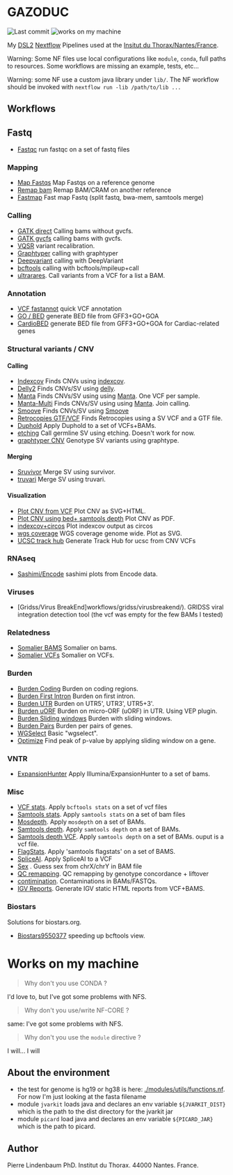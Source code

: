 GAZODUC
=======

![Last commit](https://img.shields.io/github/last-commit/lindenb/gazoduc-nf.png)
![works on my machine](https://img.shields.io/static/v1?label=works+on&message=my+machine&color=green)

My [DSL2](https://www.nextflow.io/docs/latest/dsl2.html) [Nextflow](https://www.nextflow.io) Pipelines used at the [Insitut du Thorax/Nantes/France](https://umr1087.univ-nantes.fr/).

Warning: Some NF files use local configurations like `module`, `conda`, full paths to resources. Some workflows are missing an example, tests, etc...

Warning: some NF use a custom java library under `lib/`. The NF workflow should be invoked with `nextflow run -lib /path/to/lib ... `

## Workflows

## Fastq

  * [Fastqc](workflows/fastqc/) run fastqc on a set of fastq files

### Mapping

  * [Map Fastqs](workflows/mapping/map.fastqs/) Map Fastqs on a reference genome 
  * [Remap bam](workflows/mapping/remap.bwa/) Remap BAM/CRAM on another reference 
  * [Fastmap](workflows/mapping/fastmap/) Fast map Fastq (split fastq, bwa-mem, samtools merge)

### Calling

  * [GATK direct](workflows/gatk/gatk4direct/) Calling bams without gvcfs.
  * [GATK gvcfs](workflows/gatk/gatk4gvcfs/) calling bams with gvcfs.
  * [VQSR](workflows/vqsr/) variant recalibration.
  * [Graphtyper](workflows/graphtyper/graphtyper.genotype/) calling with graphtyper
  * [Deepvariant](workflows/deepvariant) calling with DeepVariant
  * [bcftools](workflows/bcftools/calling) calling with bcftools/mpileup+call
  * [ultrarares](workflows/ultrarares). Call variants from a VCF for a list a BAM.

### Annotation

  * [VCF fastannot](annotation/fastannot/) quick VCF annotation
  * [GO / BED](workflows/go4bed) generate BED file from GFF3+GO+GOA
  * [CardioBED](workflows/cardiobed) generate BED file from GFF3+GO+GOA for Cardiac-related genes

### Structural variants / CNV

#### Calling

  * [Indexcov](workflows/indexcov/) Finds CNVs using [indexcov](https://github.com/brentp/goleft/tree/master/indexcov#indexcov).
  * [Delly2](workflows/delly2/) Finds CNVs/SV using [delly](https://github.com/dellytools/delly).
  * [Manta](workflows/manta/) Finds CNVs/SV using using [Manta](https://github.com/Illumina/manta). One VCF per sample.
  * [Manta-Multi](workflows/manta.multi/) Finds CNVs/SV using using [Manta](https://github.com/Illumina/manta). Join calling.
  * [Smoove](workflows/smoove/) Finds CNVs/SV using [Smoove](https://github.com/brentp/smoove)
  * [Retrocopies GTF/VCF](workflows/retrocopy/vcf.retrocopy) Finds Retrocopies using a SV VCF and a GTF file.
  * [Duphold](workflows/duphold) Apply Duphold to a set of VCFs+BAMs.
  * [etching](workflows/etching.germline) Call germline SV using etching. Doesn't work for now.
  * [graphtyper CNV](workflows/graphtyper/graphtyper.cnv) Genotype SV variants using graphtype.

#### Merging

  * [Sruvivor](workflows/survivor) Merge SV using survivor.
  * [truvari](workflows/truvari) Merge SV using truvari.

#### Visualization

  * [Plot CNV from VCF](workflows/cnvplotter) Plot CNV as SVG+HTML.
  * [Plot CNV using bed+ samtools depth](workflows/plotcoverage) Plot CNV as PDF.
  * [indexcov+circos](workflows/indexcov.circos) Plot indexcov output as circos
  * [wgs coverage](workflows/wgscovplot) WGS coverage genome wide. Plot as SVG.
  * [UCSC track hub](workflows/trackhub) Generate Track Hub for ucsc from CNV VCFs

### RNAseq

  * [Sashimi/Encode](workflows/sashimi.encode/) sashimi plots from Encode data.

### Viruses

  * [Gridss/Virus BreakEnd]workflows/gridss/virusbreakend/).  GRIDSS viral integration detection tool (the vcf was empty for the few BAMs I tested)

### Relatedness

  * [Somalier BAMS](workflows/somalier/somalier.bams/) Somalier on bams.
  * [Somalier VCFs](workflows/somalier/somalier.vcfs/) Somalier on VCFs.

### Burden

  * [Burden Coding](workflows/burden/burden.coding.01/) Burden on coding regions.
  * [Burden First Intron](workflows/burden/burden.first.intron/) Burden on first intron.
  * [Burden UTR](workflows/burden/burden.utr/) Burden on UTR5', UTR3', UTR5+3'.
  * [Burden uORF](workflows/burden/burden.uorf.vep/) Burden on micro-ORF (uORF) in UTR. Using VEP plugin.
  * [Burden Sliding windows](burden/burden.sliding.window/) Burden with sliding windows.
  * [Burden Pairs](burden/burden.pairs) Burden per pairs of genes.
  * [WGSelect](workflows/wgselect/basic) Basic "wgselect".
  * [Optimize](workflows/burden/optimize.rvtests) Find peak of p-value by applying sliding window on a gene.

### VNTR

  * [ExpansionHunter](workflows/expansionhunter/) Apply Illumina/ExpansionHunter to a set of bams.

### Misc

  * [VCF stats](workflows/vcfstats/vcfstats01/README.md). Apply `bcftools stats` on a set of vcf files
  * [Samtools stats](workflows/bamstats/bamstats01/README.md). Apply `samtools stats` on a set of bam files
  * [Mosdepth](workflows/mosdepth/). Apply `mosdepth` on a set of BAMs.
  * [Samtools depth](workflows/samtoolsdepth/). Apply `samtools depth` on a set of BAMs.
  * [Samtools depth VCF](workflows/depthvcf/). Apply `samtools depth` on a set of BAMs. ouput is a vcf file.
  * [FlagStats](workflows/flagstats/). Apply 'samtools flagstats' on a set of BAMS.
  * [SpliceAI](workflows/spliceai). Apply SpliceAI to a VCF
  * [Sex](workflows/guesssex) . Guess sex from chrX/chrY in BAM file
  * [QC remapping](workflows/comparemapping). QC remapping by genotype concordance + liftover
  * [contimination](workflows/contamination). Contaminations in BAMs/FASTQs.
  * [IGV Reports](workflows/igvreport). Generate IGV static HTML reports from VCF+BAMS.

### Biostars

Solutions for biostars.org.

  + [Biostars9550377](workflows/biostars/biostars9550377.nf) speeding up bcftools view.



# Works on my machine

> Why don't you use CONDA ?

I'd love to, but I've got some problems with NFS.

> Why don't you use/write NF-CORE ?

same: I've got some problems with NFS.

> Why don't you use the `module` directive ?

I will... I will

## About the environment

 * the test for genome is hg19 or hg38 is  here: [./modules/utils/functions.nf](./modules/utils/functions.nf). For now I'm just looking at the fasta filename
 * module `jvarkit` loads java and declares an env variable `${JVARKIT_DIST}` which is the path to the dist directory for the jvarkit jar
 * module `picard` load java and declares an env variable `${PICARD_JAR}` which is the path to picard.

## Author

Pierre Lindenbaum PhD. Institut du Thorax. 44000 Nantes. France.
